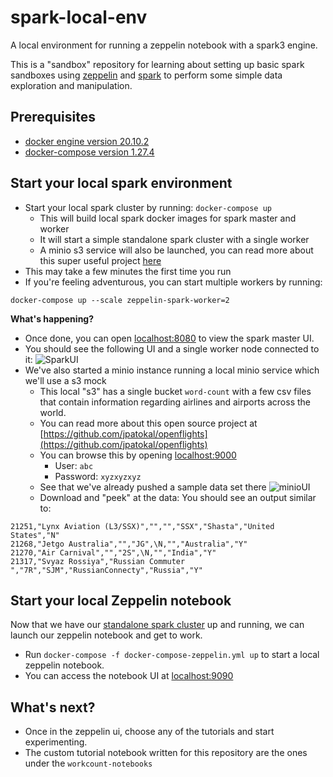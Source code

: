 # spark-local-env
A local environment for running a zeppelin notebook with a spark3 engine.

This is a "sandbox" repository for learning about setting up basic spark sandboxes using [zeppelin](https://github.com/apache/zeppelin) and [spark](https://spark.apache.org/) to perform some simple data exploration and manipulation. 

## Prerequisites
* [docker engine version 20.10.2](https://www.docker.com/products/docker-desktop)
* [docker-compose version 1.27.4](https://docs.docker.com/compose/install/)

## Start your local spark environment
* Start your local spark cluster by running: `docker-compose up`
  * This will build local spark docker images for spark master and worker
  * It will start a simple standalone spark cluster with a single worker
  * A minio s3 service will also be launched, you can read more about this super useful project [here](https://github.com/localstack/localstack)
* This may take a few minutes the first time you run
* If you're feeling adventurous, you can start multiple workers by running: 

`docker-compose up --scale zeppelin-spark-worker=2`

**What's happening?**
* Once done, you can open [localhost:8080](http://localhost:8080/) to view the spark master UI.
* You should see the following UI and a single worker node connected to it:
![SparkUI](imgs/spark-ui-initial.png "Spark UI")
* We've also started a minio instance running a local minio service which we'll use a s3 mock
  * This local "s3" has a single bucket `word-count` with a few csv files that contain information regarding airlines and airports across the world.
  * You can read more about this open source project at [https://github.com/jpatokal/openflights](https://github.com/jpatokal/openflights)
  * You can browse this by opening [localhost:9000](localhost:9000)
    * User: `abc`
    * Password: `xyzxyzxyz`
  * See that we've already pushed a sample data set there
![minioUI](imgs/minio.png "Spark UI")  
  * Download and "peek" at the data:
    You should see an output similar to:
```
21251,"Lynx Aviation (L3/SSX)","","","SSX","Shasta","United States","N"
21268,"Jetgo Australia","","JG",\N,"","Australia","Y"
21270,"Air Carnival","","2S",\N,"","India","Y"
21317,"Svyaz Rossiya","Russian Commuter ","7R","SJM","RussianConnecty","Russia","Y"
```

## Start your local Zeppelin notebook
Now that we have our [standalone spark cluster](http://spark.apache.org/docs/latest/spark-standalone.html) up and running,
we can launch our zeppelin notebook and get to work.
* Run `docker-compose -f docker-compose-zeppelin.yml up` to start a local zeppelin notebook.
* You can access the notebook UI at [localhost:9090](localhost:9090)

## What's next?
* Once in the zeppelin ui, choose any of the tutorials and start experimenting.
* The custom tutorial notebook written for this repository are the ones under the `workcount-notebooks`


